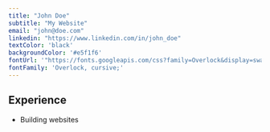 ```yaml
---
title: "John Doe"
subtitle: "My Website"
email: "john@doe.com"
linkedin: "https://www.linkedin.com/in/john_doe"
textColor: 'black'
backgroundColor: '#e5f1f6'
fontUrl: '"https://fonts.googleapis.com/css?family=Overlock&display=swap"'
fontFamily: 'Overlock, cursive;'
---
```


## Experience
- Building websites